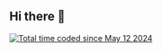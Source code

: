## Hi there 👋


<a href="https://wakatime.com/@dd66bf6d-b6db-4dcf-9d6a-9df2063b530a"><img src="https://wakatime.com/badge/user/dd66bf6d-b6db-4dcf-9d6a-9df2063b530a.svg" alt="Total time coded since May 12 2024" /></a>

<!--
**DreWeRs/DreWeRs** is a ✨ _special_ ✨ repository because its `README.md` (this file) appears on your GitHub profile.

Here are some ideas to get you started:

- 🔭 I’m currently working on ...
- 🌱 I’m currently learning ...
- 👯 I’m looking to collaborate on ...
- 🤔 I’m looking for help with ...
- 💬 Ask me about ...
- 📫 How to reach me: ...
- 😄 Pronouns: ...
- ⚡ Fun fact: ...
-->
